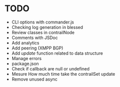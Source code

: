 # TODO

* CLI options with commander.js
* Checking log generation in blessed
* Review classes in contrailNode
* Comments with JSDoc
* Add analytics
* Add peering (XMPP BGP)
* Add _update_ function related to data structure
* Manage errors
* package.json
* Check if callback are null or undefined
* Mesure How much time take the contrailSet update
* Remove unused async
